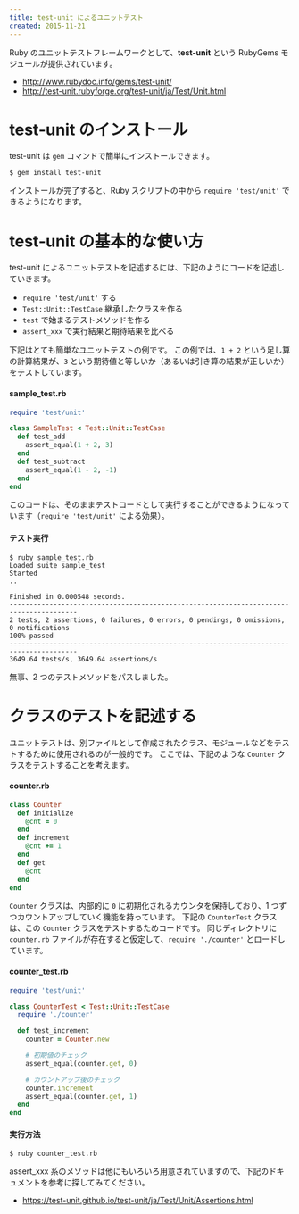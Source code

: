```yaml
---
title: test-unit によるユニットテスト
created: 2015-11-21
---
```


Ruby のユニットテストフレームワークとして、**test-unit** という RubyGems モジュールが提供されています。

* http://www.rubydoc.info/gems/test-unit/
* http://test-unit.rubyforge.org/test-unit/ja/Test/Unit.html

test-unit のインストール
====
test-unit は `gem` コマンドで簡単にインストールできます。

```
$ gem install test-unit
```

インストールが完了すると、Ruby スクリプトの中から `require 'test/unit'` できるようになります。

test-unit の基本的な使い方
====
test-unit によるユニットテストを記述するには、下記のようにコードを記述していきます。

* `require 'test/unit'` する
* `Test::Unit::TestCase` 継承したクラスを作る
* `test` で始まるテストメソッドを作る
* `assert_xxx` で実行結果と期待結果を比べる

下記はとても簡単なユニットテストの例です。
この例では、`1 + 2` という足し算の計算結果が、`3` という期待値と等しいか（あるいは引き算の結果が正しいか）をテストしています。

#### sample_test.rb
```ruby
require 'test/unit'

class SampleTest < Test::Unit::TestCase
  def test_add
    assert_equal(1 + 2, 3)
  end
  def test_subtract
    assert_equal(1 - 2, -1)
  end
end
```

このコードは、そのままテストコードとして実行することができるようになっています（`require 'test/unit'` による効果）。

#### テスト実行
```
$ ruby sample_test.rb
Loaded suite sample_test
Started
..

Finished in 0.000548 seconds.
---------------------------------------------------------------------------------------
2 tests, 2 assertions, 0 failures, 0 errors, 0 pendings, 0 omissions, 0 notifications
100% passed
---------------------------------------------------------------------------------------
3649.64 tests/s, 3649.64 assertions/s
```

無事、2 つのテストメソッドをパスしました。


クラスのテストを記述する
====
ユニットテストは、別ファイルとして作成されたクラス、モジュールなどをテストするために使用されるのが一般的です。
ここでは、下記のような `Counter` クラスをテストすることを考えます。

#### counter.rb
```ruby
class Counter
  def initialize
    @cnt = 0
  end
  def increment
    @cnt += 1
  end
  def get
    @cnt
  end
end
```

`Counter` クラスは、内部的に `0` に初期化されるカウンタを保持しており、1 つずつカウントアップしていく機能を持っています。
下記の `CounterTest` クラスは、この `Counter` クラスをテストするためコードです。
同じディレクトリに `counter.rb` ファイルが存在すると仮定して、`require './counter'` とロードしています。

#### counter_test.rb
```ruby
require 'test/unit'

class CounterTest < Test::Unit::TestCase
  require './counter'

  def test_increment
    counter = Counter.new

    # 初期値のチェック
    assert_equal(counter.get, 0)

    # カウントアップ後のチェック
    counter.increment
    assert_equal(counter.get, 1)
  end
end
```

#### 実行方法
```
$ ruby counter_test.rb
```

assert_xxx 系のメソッドは他にもいろいろ用意されていますので、下記のドキュメントを参考に探してみてください。

* https://test-unit.github.io/test-unit/ja/Test/Unit/Assertions.html

